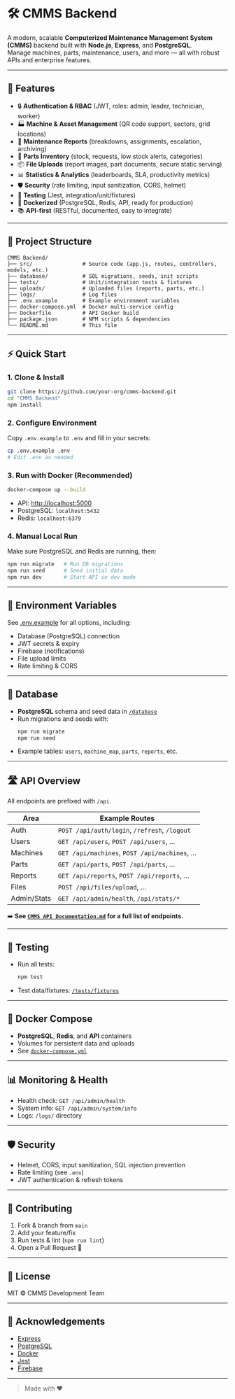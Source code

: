 # 🛠️ CMMS Backend

A modern, scalable **Computerized Maintenance Management System (CMMS)** backend built with **Node.js**, **Express**, and **PostgreSQL**.  
Manage machines, parts, maintenance, users, and more — all with robust APIs and enterprise features.

---

## 🚀 Features

- 🔒 **Authentication & RBAC** (JWT, roles: admin, leader, technician, worker)
- 🏭 **Machine & Asset Management** (QR code support, sectors, grid locations)
- 📝 **Maintenance Reports** (breakdowns, assignments, escalation, archiving)
- 🧩 **Parts Inventory** (stock, requests, low stock alerts, categories)
- 📦 **File Uploads** (report images, part documents, secure static serving)
- 📊 **Statistics & Analytics** (leaderboards, SLA, productivity metrics)
- 🛡️ **Security** (rate limiting, input sanitization, CORS, helmet)
- 🧪 **Testing** (Jest, integration/unit/fixtures)
- 🐳 **Dockerized** (PostgreSQL, Redis, API, ready for production)
- 📚 **API-first** (RESTful, documented, easy to integrate)

---

## 📁 Project Structure

```
CMMS Backend/
├── src/                # Source code (app.js, routes, controllers, models, etc.)
├── database/           # SQL migrations, seeds, init scripts
├── tests/              # Unit/integration tests & fixtures
├── uploads/            # Uploaded files (reports, parts, etc.)
├── logs/               # Log files
├── .env.example        # Example environment variables
├── docker-compose.yml  # Docker multi-service config
├── Dockerfile          # API Docker build
├── package.json        # NPM scripts & dependencies
└── README.md           # This file
```

---

## ⚡ Quick Start

### 1. Clone & Install

```bash
git clone https://github.com/your-org/cmms-backend.git
cd "CMMS Backend"
npm install
```

### 2. Configure Environment

Copy `.env.example` to `.env` and fill in your secrets:

```bash
cp .env.example .env
# Edit .env as needed
```

### 3. Run with Docker (Recommended)

```bash
docker-compose up --build
```

- API: [http://localhost:5000](http://localhost:5000)
- PostgreSQL: `localhost:5432`
- Redis: `localhost:6379`

### 4. Manual Local Run

Make sure PostgreSQL and Redis are running, then:

```bash
npm run migrate   # Run DB migrations
npm run seed      # Seed initial data
npm run dev       # Start API in dev mode
```

---

## 🔑 Environment Variables

See [.env.example](.env.example) for all options, including:

- Database (PostgreSQL) connection
- JWT secrets & expiry
- Firebase (notifications)
- File upload limits
- Rate limiting & CORS

---

## 🧬 Database

- **PostgreSQL** schema and seed data in [`/database`](database/)
- Run migrations and seeds with:
  ```bash
  npm run migrate
  npm run seed
  ```
- Example tables: `users`, `machine_map`, `parts`, `reports`, etc.

---

## 🛣️ API Overview

All endpoints are prefixed with `/api`.

| Area         | Example Routes                                 |
|--------------|------------------------------------------------|
| Auth         | `POST /api/auth/login`, `/refresh`, `/logout`  |
| Users        | `GET /api/users`, `POST /api/users`, ...       |
| Machines     | `GET /api/machines`, `POST /api/machines`, ... |
| Parts        | `GET /api/parts`, `POST /api/parts`, ...       |
| Reports      | `GET /api/reports`, `POST /api/reports`, ...   |
| Files        | `POST /api/files/upload`, ...                  |
| Admin/Stats  | `GET /api/admin/health`, `/api/stats/*`        |

➡️ **See [`CMMS API Documentation.md`](#) for a full list of endpoints.**

---

## 🧪 Testing

- Run all tests:  
  ```bash
  npm test
  ```
- Test data/fixtures: [`/tests/fixtures`](tests/fixtures/)

---

## 🐳 Docker Compose

- **PostgreSQL**, **Redis**, and **API** containers
- Volumes for persistent data and uploads
- See [`docker-compose.yml`](docker-compose.yml)

---

## 📊 Monitoring & Health

- Health check: `GET /api/admin/health`
- System info: `GET /api/admin/system/info`
- Logs: `/logs/` directory

---

## 🛡️ Security

- Helmet, CORS, input sanitization, SQL injection prevention
- Rate limiting (see `.env`)
- JWT authentication & refresh tokens

---

## 👥 Contributing

1. Fork & branch from `main`
2. Add your feature/fix
3. Run tests & lint (`npm run lint`)
4. Open a Pull Request 🚀

---

## 📄 License

MIT © CMMS Development Team

---

## 🙏 Acknowledgements

- [Express](https://expressjs.com/)
- [PostgreSQL](https://www.postgresql.org/)
- [Docker](https://www.docker.com/)
- [Jest](https://jestjs.io/)
- [Firebase](https://firebase.google.com/)

---

> Made with ❤️